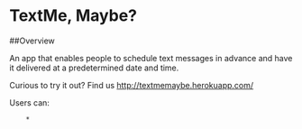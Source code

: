 TextMe, Maybe?
==========
 
##Overview

An app that enables people to schedule text messages in advance and have it delivered at a predetermined date and time.

Curious to try it out? Find us http://textmemaybe.herokuapp.com/

Users can:
		
		* 

